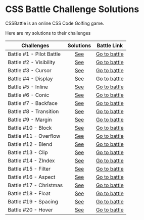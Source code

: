 # CSS Battle Challenge Solutions

CSSBattle is an online CSS Code Golfing game.

Here are my solutions to their challenges

| Challenges               |              Solutions               |                   Battle Link                   |
| ------------------------ | :----------------------------------: | :---------------------------------------------: |
| Battle #1 - Pilot Battle | [See](%2301%20-%20Pilot%20Battle.md) | [Go to battle](https://cssbattle.dev/battle/1)  |
| Battle #2 - Visibility   |   [See](%2302%20-%20Visibility.md)   | [Go to battle](https://cssbattle.dev/battle/2)  |
| Battle #3 - Cursor       |     [See](%2303%20-%20Cursor.md)     | [Go to battle](https://cssbattle.dev/battle/3)  |
| Battle #4 - Display      |    [See](%2304%20-%20Display.md)     | [Go to battle](https://cssbattle.dev/battle/4)  |
| Battle #5 - Inline       |     [See](%2305%20-%20Inline.md)     | [Go to battle](https://cssbattle.dev/battle/5)  |
| Battle #6 - Conic        |     [See](%2306%20-%20Conic.md)      | [Go to battle](https://cssbattle.dev/battle/6)  |
| Battle #7 - Backface     |    [See](%2307%20-%20Backface.md)    | [Go to battle](https://cssbattle.dev/battle/7)  |
| Battle #8 - Transition   |   [See](%2308%20-%20Transition.md)   | [Go to battle](https://cssbattle.dev/battle/8)  |
| Battle #9 - Margin       |     [See](%2309%20-%20Margin.md)     | [Go to battle](https://cssbattle.dev/battle/9)  |
| Battle #10 - Block       |     [See](%2310%20-%20Block.md)      | [Go to battle](https://cssbattle.dev/battle/10) |
| Battle #11 - Overflow    |    [See](%2311%20-%20Overflow.md)    | [Go to battle](https://cssbattle.dev/battle/11) |
| Battle #12 - Blend       |     [See](%2312%20-%20Blend.md)      | [Go to battle](https://cssbattle.dev/battle/12) |
| Battle #13 - Clip        |      [See](%2313%20-%20Clip.md)      | [Go to battle](https://cssbattle.dev/battle/13) |
| Battle #14 - ZIndex      |     [See](%2314%20-%20ZIndex.md)     | [Go to battle](https://cssbattle.dev/battle/14) |
| Battle #15 - Filter      |     [See](%2315%20-%20Filter.md)     | [Go to battle](https://cssbattle.dev/battle/15) |
| Battle #16 - Aspect      |     [See](%2316%20-%20Aspect.md)     | [Go to battle](https://cssbattle.dev/battle/16) |
| Battle #17 - Christmas   |   [See](%2317%20-%20Christmas.md)    | [Go to battle](https://cssbattle.dev/battle/17) |
| Battle #18 - Float       |     [See](%2318%20-%20Float.md)      | [Go to battle](https://cssbattle.dev/battle/18) |
| Battle #19 - Spacing     |    [See](%2319%20-%20Spacing.md)     | [Go to battle](https://cssbattle.dev/battle/19) |
| Battle #20 - Hover       |     [See](%2319%20-%20Hover.md)      | [Go to battle](https://cssbattle.dev/battle/20) |
